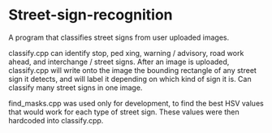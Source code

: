# Street-sign-recognition

A program that classifies street signs from user uploaded images. 

classify.cpp can identify stop, ped xing, warning / advisory, road work ahead, and interchange / street signs. After an image is uploaded, classify.cpp will write onto the image the bounding rectangle of any street sign it detects, and will label it depending on which kind of sign it is. Can classify many street signs in one image.

find_masks.cpp was used only for development, to find the best HSV values that would work for each type of street sign. These values were then hardcoded into classify.cpp.
